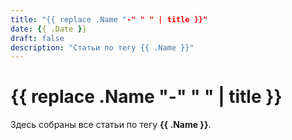 ```yaml
---
title: "{{ replace .Name "-" " " | title }}"
date: {{ .Date }}
draft: false
description: "Статьи по тегу {{ .Name }}"
---
```


# {{ replace .Name "-" " " | title }}

Здесь собраны все статьи по тегу **{{ .Name }}**.

